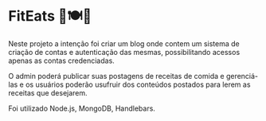 # FitEats 🍉🍽🥑

Neste projeto a intenção foi criar um blog onde contem um sistema de criação de contas e autenticação das mesmas, possibilitando acessos apenas as contas credenciadas.

O admin poderá publicar suas postagens de receitas de comida e gerenciá-las e os usuários poderão usufruir dos conteúdos postados para lerem as receitas que desejarem.

Foi utilizado Node.js, MongoDB, Handlebars.
